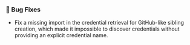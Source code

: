 <!-- Uncomment the section that is right (remove the HTML comment wrapper).-->
### 🐛 Bug Fixes

- Fix a missing import in the credential retrieval for GitHub-like sibling
  creation, which made it impossible to discover credentials without
  providing an explicit credential name.
<!--
### 💫 Enhancements and new features

- Describe change, possibly reference closed/related issue/PR.
  Fixes [#XXX](https://github.com/datalad/datalad-next/issues/XXX)
  [#XXX](https://github.com/datalad/datalad-next/pull/XXX) (by @GITHUBHANDLE)
-->
<!--
### 🪓 Deprecations and removals

- Describe change, possibly reference closed/related issue/PR.
  Fixes [#XXX](https://github.com/datalad/datalad-next/issues/XXX)
  [#XXX](https://github.com/datalad/datalad-next/pull/XXX) (by @GITHUBHANDLE)
-->
<!--
### 📝 Documentation

- Describe change, possibly reference closed/related issue/PR.
  Fixes [#XXX](https://github.com/datalad/datalad-next/issues/XXX)
  [#XXX](https://github.com/datalad/datalad-next/pull/XXX) (by @GITHUBHANDLE)
-->
<!--
### 🏠 Internal

- Describe change, possibly reference closed/related issue/PR.
  Fixes [#XXX](https://github.com/datalad/datalad-next/issues/XXX)
  [#XXX](https://github.com/datalad/datalad-next/pull/XXX) (by @GITHUBHANDLE)
-->
<!--
### 🛡 Tests

- Describe change, possibly reference closed/related issue/PR.
  Fixes [#XXX](https://github.com/datalad/datalad-next/issues/XXX)
  [#XXX](https://github.com/datalad/datalad-next/pull/XXX) (by @GITHUBHANDLE)
-->
